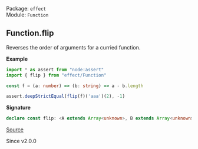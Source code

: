 Package: `effect`<br />
Module: `Function`<br />

## Function.flip

Reverses the order of arguments for a curried function.

**Example**

```ts
import * as assert from "node:assert"
import { flip } from "effect/Function"

const f = (a: number) => (b: string) => a - b.length

assert.deepStrictEqual(flip(f)('aaa')(2), -1)
```

**Signature**

```ts
declare const flip: <A extends Array<unknown>, B extends Array<unknown>, C>(f: (...a: A) => (...b: B) => C) => (...b: B) => (...a: A) => C
```

[Source](https://github.com/Effect-TS/effect/tree/main/packages/effect/src/Function.ts#L363)

Since v2.0.0